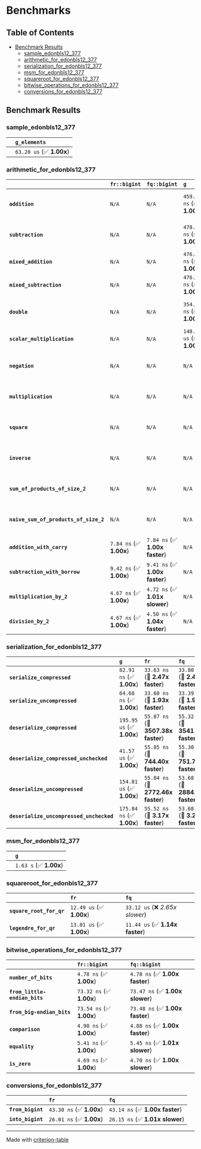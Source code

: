 # Benchmarks

## Table of Contents

- [Benchmark Results](#benchmark-results)
    - [sample_edonbls12_377](#sample_edonbls12_377)
    - [arithmetic_for_edonbls12_377](#arithmetic_for_edonbls12_377)
    - [serialization_for_edonbls12_377](#serialization_for_edonbls12_377)
    - [msm_for_edonbls12_377](#msm_for_edonbls12_377)
    - [squareroot_for_edonbls12_377](#squareroot_for_edonbls12_377)
    - [bitwise_operations_for_edonbls12_377](#bitwise_operations_for_edonbls12_377)
    - [conversions_for_edonbls12_377](#conversions_for_edonbls12_377)

## Benchmark Results

### sample_edonbls12_377

|        | `g_elements`              |
|:-------|:------------------------- |
|        | `63.20 us` (✅ **1.00x**)  |

### arithmetic_for_edonbls12_377

|                                       | `fr::bigint`            | `fq::bigint`                   | `g`                       | `fq`                             | `fr`                              |
|:--------------------------------------|:------------------------|:-------------------------------|:--------------------------|:---------------------------------|:--------------------------------- |
| **`addition`**                        | `N/A`                   | `N/A`                          | `459.05 ns` (✅ **1.00x**) | `9.94 ns` (🚀 **46.18x faster**)  | `9.78 ns` (🚀 **46.92x faster**)   |
| **`subtraction`**                     | `N/A`                   | `N/A`                          | `478.51 ns` (✅ **1.00x**) | `10.34 ns` (🚀 **46.26x faster**) | `10.39 ns` (🚀 **46.04x faster**)  |
| **`mixed_addition`**                  | `N/A`                   | `N/A`                          | `476.10 ns` (✅ **1.00x**) | `N/A`                            | `N/A`                             |
| **`mixed_subtraction`**               | `N/A`                   | `N/A`                          | `476.82 ns` (✅ **1.00x**) | `N/A`                            | `N/A`                             |
| **`double`**                          | `N/A`                   | `N/A`                          | `354.73 ns` (✅ **1.00x**) | `10.92 ns` (🚀 **32.48x faster**) | `6.46 ns` (🚀 **54.92x faster**)   |
| **`scalar_multiplication`**           | `N/A`                   | `N/A`                          | `148.06 us` (✅ **1.00x**) | `N/A`                            | `N/A`                             |
| **`negation`**                        | `N/A`                   | `N/A`                          | `N/A`                     | `7.14 ns` (✅ **1.00x slower**)   | `7.14 ns` (✅ **1.00x**)           |
| **`multiplication`**                  | `N/A`                   | `N/A`                          | `N/A`                     | `44.77 ns` (✅ **1.00x slower**)  | `44.74 ns` (✅ **1.00x**)          |
| **`square`**                          | `N/A`                   | `N/A`                          | `N/A`                     | `38.10 ns` (✅ **1.00x slower**)  | `37.95 ns` (✅ **1.00x**)          |
| **`inverse`**                         | `N/A`                   | `N/A`                          | `N/A`                     | `7.94 us` (✅ **1.06x slower**)   | `7.52 us` (✅ **1.00x**)           |
| **`sum_of_products_of_size_2`**       | `N/A`                   | `N/A`                          | `N/A`                     | `63.80 ns` (✅ **1.00x slower**)  | `63.58 ns` (✅ **1.00x**)          |
| **`naive_sum_of_products_of_size_2`** | `N/A`                   | `N/A`                          | `N/A`                     | `95.54 ns` (✅ **1.01x faster**)  | `96.72 ns` (✅ **1.00x**)          |
| **`addition_with_carry`**             | `7.84 ns` (✅ **1.00x**) | `7.84 ns` (✅ **1.00x faster**) | `N/A`                     | `N/A`                            | `N/A`                             |
| **`subtraction_with_borrow`**         | `9.42 ns` (✅ **1.00x**) | `9.41 ns` (✅ **1.00x faster**) | `N/A`                     | `N/A`                            | `N/A`                             |
| **`multiplication_by_2`**             | `4.67 ns` (✅ **1.00x**) | `4.72 ns` (✅ **1.01x slower**) | `N/A`                     | `N/A`                            | `N/A`                             |
| **`division_by_2`**                   | `4.67 ns` (✅ **1.00x**) | `4.50 ns` (✅ **1.04x faster**) | `N/A`                     | `N/A`                            | `N/A`                             |

### serialization_for_edonbls12_377

|                                          | `g`                       | `fr`                               | `fq`                                |
|:-----------------------------------------|:--------------------------|:-----------------------------------|:----------------------------------- |
| **`serialize_compressed`**               | `82.91 ns` (✅ **1.00x**)  | `33.63 ns` (🚀 **2.47x faster**)    | `33.80 ns` (🚀 **2.45x faster**)     |
| **`serialize_uncompressed`**             | `64.68 ns` (✅ **1.00x**)  | `33.60 ns` (🚀 **1.93x faster**)    | `33.39 ns` (🚀 **1.94x faster**)     |
| **`deserialize_compressed`**             | `195.95 us` (✅ **1.00x**) | `55.87 ns` (🚀 **3507.38x faster**) | `55.32 ns` (🚀 **3541.94x faster**)  |
| **`deserialize_compressed_unchecked`**   | `41.57 us` (✅ **1.00x**)  | `55.85 ns` (🚀 **744.40x faster**)  | `55.30 ns` (🚀 **751.79x faster**)   |
| **`deserialize_uncompressed`**           | `154.81 us` (✅ **1.00x**) | `55.84 ns` (🚀 **2772.46x faster**) | `53.68 ns` (🚀 **2884.18x faster**)  |
| **`deserialize_uncompressed_unchecked`** | `175.84 ns` (✅ **1.00x**) | `55.52 ns` (🚀 **3.17x faster**)    | `53.68 ns` (🚀 **3.28x faster**)     |

### msm_for_edonbls12_377

|        | `g`                     |
|:-------|:----------------------- |
|        | `1.63 s` (✅ **1.00x**)  |

### squareroot_for_edonbls12_377

|                          | `fr`                     | `fq`                             |
|:-------------------------|:-------------------------|:-------------------------------- |
| **`square_root_for_qr`** | `12.49 us` (✅ **1.00x**) | `33.12 us` (❌ *2.65x slower*)    |
| **`legendre_for_qr`**    | `13.01 us` (✅ **1.00x**) | `11.44 us` (✅ **1.14x faster**)  |

### bitwise_operations_for_edonbls12_377

|                               | `fr::bigint`             | `fq::bigint`                     |
|:------------------------------|:-------------------------|:-------------------------------- |
| **`number_of_bits`**          | `4.78 ns` (✅ **1.00x**)  | `4.78 ns` (✅ **1.00x faster**)   |
| **`from_little-endian_bits`** | `73.32 ns` (✅ **1.00x**) | `73.47 ns` (✅ **1.00x slower**)  |
| **`from_big-endian_bits`**    | `73.54 ns` (✅ **1.00x**) | `73.48 ns` (✅ **1.00x faster**)  |
| **`comparison`**              | `4.90 ns` (✅ **1.00x**)  | `4.88 ns` (✅ **1.00x faster**)   |
| **`equality`**                | `5.41 ns` (✅ **1.00x**)  | `5.45 ns` (✅ **1.01x slower**)   |
| **`is_zero`**                 | `4.69 ns` (✅ **1.00x**)  | `4.70 ns` (✅ **1.00x slower**)   |

### conversions_for_edonbls12_377

|                   | `fr`                     | `fq`                             |
|:------------------|:-------------------------|:-------------------------------- |
| **`from_bigint`** | `43.30 ns` (✅ **1.00x**) | `43.14 ns` (✅ **1.00x faster**)  |
| **`into_bigint`** | `26.01 ns` (✅ **1.00x**) | `26.15 ns` (✅ **1.01x slower**)  |

---
Made with [criterion-table](https://github.com/nu11ptr/criterion-table)

